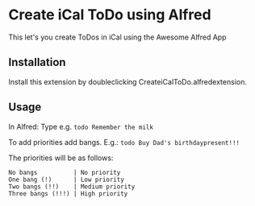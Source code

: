 Create iCal ToDo using Alfred
=============================

This let's you create ToDos in iCal using the Awesome Alfred App

Installation
------------

Install this extension by doubleclicking CreateiCalToDo.alfredextension.

Usage
-----

In Alfred: Type e.g. `todo Remember the milk`

To add priorities add bangs. E.g.: `todo Buy Dad's birthdaypresent!!!`

The priorities will be as follows:

    No bangs          | No priority
    One bang (!)      | Low priority
    Two bangs (!!)    | Medium priority
    Three bangs (!!!) | High priority